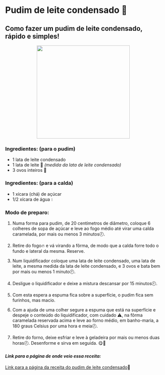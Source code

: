 # Pudim de leite condensado 🍮

## Como fazer um pudim de leite condensado, rápido e simples!

<p align="center">
<img src="https://s2.glbimg.com/CUbNzBegJiuo3USQLJSczV77-Bk=/0x0:1800x1400/1000x0/smart/filters:strip_icc()/i.s3.glbimg.com/v1/AUTH_e84042ef78cb4708aeebdf1c68c6cbd6/internal_photos/bs/2020/t/2/dpV1FkS4WByGHfml8S1w/pudim.jpg" width="300">
</p>

### Ingredientes: (para o pudim)

- 1 lata de leite condensado
- 1 lata de leite 🥛 *(medida da lata de leite condensado)* 
- 3 ovos inteiros 🥚

### Ingredientes: (para a calda)

- 1 xícara (chá) de açúcar
- 1/2 xícara de água 💧


### **Modo de preparo:**

1. Numa forma para pudim, de 20 centímetros de diâmetro, coloque 6 colheres de sopa de açúcar e leve ao fogo médio até virar uma calda caramelada, por mais ou menos 3 minutos🕗.

2. Retire do fogo🔥 e vá virando a fôrma, de modo que a calda forre todo o fundo e lateral da mesma. Reserve.

3. Num liquidificador coloque uma lata de leite condensado, uma lata de leite, a mesma medida da lata de leite condensado, e 3 ovos e bata bem por mais ou menos 1 minuto🕗.

4. Desligue o liquidificador e deixe a mistura descansar por 15 minutos🕗.

5. Com esta espera a espuma fica sobre a superfície, o pudim fica sem furinhos, mas macio.

6. Com a ajuda de uma colher segure a espuma que está na superfície e despeje o conteúdo do liquidificador, com cuidado ⚠️, na fôrma caramelada reservada acima e leve ao forno médio, em banho-maria, a 180 graus Celsius por uma hora e meia🕗.

7. Retire do forno, deixe esfriar e leve à geladeira por mais ou menos duas horas🕗. Desenforme e sirva em seguida. 😋🍮


#### ***Link para a página de onde veio essa receita:***
[Link para a página da receita do pudim de leite condensado](https://receitas.globo.com/pudim-de-leite-condensado-4d514bb052e0b252bc00e85a.ghtml)🔗
